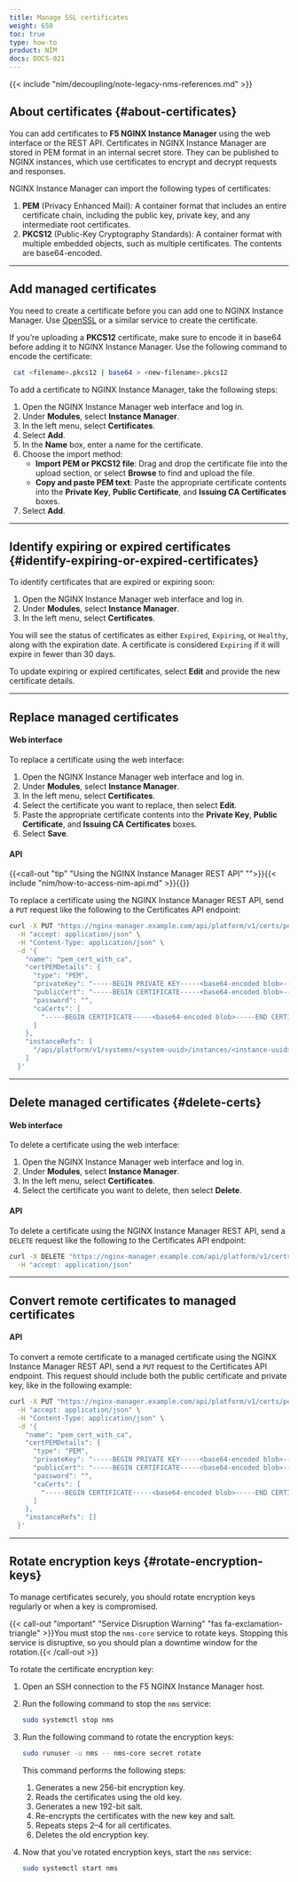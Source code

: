 ```yaml
---
title: Manage SSL certificates
weight: 650
toc: true
type: how-to
product: NIM
docs: DOCS-821
---
```


{{< include "nim/decoupling/note-legacy-nms-references.md" >}}

## About certificates {#about-certificates}

You can add certificates to **F5 NGINX Instance Manager** using the web interface or the REST API. Certificates in NGINX Instance Manager are stored in PEM format in an internal secret store. They can be published to NGINX instances, which use certificates to encrypt and decrypt requests and responses.

NGINX Instance Manager can import the following types of certificates:

1. **PEM** (Privacy Enhanced Mail): A container format that includes an entire certificate chain, including the public key, private key, and any intermediate root certificates.
2. **PKCS12** (Public-Key Cryptography Standards): A container format with multiple embedded objects, such as multiple certificates. The contents are base64-encoded.

---

## Add managed certificates

You need to create a certificate before you can add one to NGINX Instance Manager. Use [OpenSSL](https://www.openssl.org) or a similar service to create the certificate.

If you’re uploading a **PKCS12** certificate, make sure to encode it in base64 before adding it to NGINX Instance Manager. Use the following command to encode the certificate:

   ```bash
    cat <filename>.pkcs12 | base64 > <new-filename>.pkcs12
   ```

To add a certificate to NGINX Instance Manager, take the following steps:

1. Open the NGINX Instance Manager web interface and log in.
2. Under **Modules**, select **Instance Manager**.
3. In the left menu, select **Certificates**.
4. Select **Add**.
5. In the **Name** box, enter a name for the certificate.
6. Choose the import method:
   - **Import PEM or PKCS12 file**: Drag and drop the certificate file into the upload section, or select **Browse** to find and upload the file.
   - **Copy and paste PEM text**: Paste the appropriate certificate contents into the **Private Key**, **Public Certificate**, and **Issuing CA Certificates** boxes.
7. Select **Add**.

---

## Identify expiring or expired certificates {#identify-expiring-or-expired-certificates}

To identify certificates that are expired or expiring soon:

1. Open the NGINX Instance Manager web interface and log in.
2. Under **Modules**, select **Instance Manager**.
3. In the left menu, select **Certificates**.

You will see the status of certificates as either `Expired`, `Expiring`, or `Healthy`, along with the expiration date. A certificate is considered `Expiring` if it will expire in fewer than 30 days.

To update expiring or expired certificates, select **Edit** and provide the new certificate details.

---

## Replace managed certificates

#### Web interface

To replace a certificate using the web interface:

1. Open the NGINX Instance Manager web interface and log in.
2. Under **Modules**, select **Instance Manager**.
3. In the left menu, select **Certificates**.
4. Select the certificate you want to replace, then select **Edit**.
5. Paste the appropriate certificate contents into the **Private Key**, **Public Certificate**, and **Issuing CA Certificates** boxes.
6. Select **Save**.

#### API

{{<call-out "tip" "Using the NGINX Instance Manager REST API" "">}}{{< include "nim/how-to-access-nim-api.md" >}}{{</call-out>}}

To replace a certificate using the NGINX Instance Manager REST API, send a `PUT` request like the following to the Certificates API endpoint:

```bash
curl -X PUT "https://nginx-manager.example.com/api/platform/v1/certs/pem_cert_with_ca" \
  -H "accept: application/json" \
  -H "Content-Type: application/json" \
  -d '{
    "name": "pem_cert_with_ca",
    "certPEMDetails": {
      "type": "PEM",
      "privateKey": "-----BEGIN PRIVATE KEY-----<base64-encoded blob>-----END PRIVATE KEY-----",
      "publicCert": "-----BEGIN CERTIFICATE-----<base64-encoded blob>-----END CERTIFICATE-----",
      "password": "",
      "caCerts": [
        "-----BEGIN CERTIFICATE-----<base64-encoded blob>-----END CERTIFICATE-----"
      ]
    },
    "instanceRefs": [
      "/api/platform/v1/systems/<system-uuid>/instances/<instance-uuid>"
    ]
  }'
  ```

---

## Delete managed certificates {#delete-certs}

#### Web interface

To delete a certificate using the web interface:

1. Open the NGINX Instance Manager web interface and log in.
2. Under **Modules**, select **Instance Manager**.
3. In the left menu, select **Certificates**.
4. Select the certificate you want to delete, then select **Delete**.

#### API

To delete a certificate using the NGINX Instance Manager REST API, send a `DELETE` request like the following to the Certificates API endpoint:

```bash
curl -X DELETE "https://nginx-manager.example.com/api/platform/v1/certs/pem_cert_with_ca" \
  -H "accept: application/json"
```

---

## Convert remote certificates to managed certificates

#### API

To convert a remote certificate to a managed certificate using the NGINX Instance Manager REST API, send a `PUT` request to the Certificates API endpoint. This request should include both the public certificate and private key, like in the following example:

```bash
curl -X PUT "https://nginx-manager.example.com/api/platform/v1/certs/pem_cert_with_ca" \
  -H "accept: application/json" \
  -H "Content-Type: application/json" \
  -d '{
    "name": "pem_cert_with_ca",
    "certPEMDetails": {
      "type": "PEM",
      "privateKey": "-----BEGIN PRIVATE KEY-----<base64-encoded blob>-----END PRIVATE KEY-----",
      "publicCert": "-----BEGIN CERTIFICATE-----<base64-encoded blob>-----END CERTIFICATE-----",
      "password": "",
      "caCerts": [
        "-----BEGIN CERTIFICATE-----<base64-encoded blob>-----END CERTIFICATE-----"
      ]
    },
    "instanceRefs": []
  }'
 ```

---

## Rotate encryption keys {#rotate-encryption-keys}

To manage certificates securely, you should rotate encryption keys regularly or when a key is compromised.

{{< call-out "important" "Service Disruption Warning" "fas fa-exclamation-triangle" >}}You must stop the `nms-core` service to rotate keys. Stopping this service is disruptive, so you should plan a downtime window for the rotation.{{< /call-out >}}

To rotate the certificate encryption key:

1. Open an SSH connection to the F5 NGINX Instance Manager host.
2. Run the following command to stop the `nms` service:

      ```bash
      sudo systemctl stop nms
      ```

3.	Run the following command to rotate the encryption keys:

      ```bash
      sudo runuser -u nms -- nms-core secret rotate
      ```

      This command performs the following steps:

   	1.	Generates a new 256-bit encryption key.
   	2.	Reads the certificates using the old key.
   	3.	Generates a new 192-bit salt.
   	4.	Re-encrypts the certificates with the new key and salt.
   	5.	Repeats steps 2–4 for all certificates.
   	6.	Deletes the old encryption key.

4. Now that you've rotated encryption keys, start the `nms` service:

   ```bash
   sudo systemctl start nms
   ```
